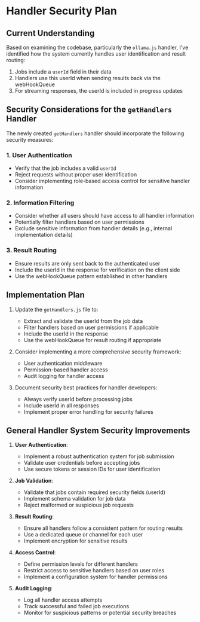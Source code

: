 # Handler Security Plan

## Current Understanding

Based on examining the codebase, particularly the `ollama.js` handler, I've identified how the system currently handles user identification and result routing:

1. Jobs include a `userId` field in their data
2. Handlers use this userId when sending results back via the webHookQueue
3. For streaming responses, the userId is included in progress updates

## Security Considerations for the `getHandlers` Handler

The newly created `getHandlers` handler should incorporate the following security measures:

### 1. User Authentication

- Verify that the job includes a valid `userId`
- Reject requests without proper user identification
- Consider implementing role-based access control for sensitive handler information

### 2. Information Filtering

- Consider whether all users should have access to all handler information
- Potentially filter handlers based on user permissions
- Exclude sensitive information from handler details (e.g., internal implementation details)

### 3. Result Routing

- Ensure results are only sent back to the authenticated user
- Include the userId in the response for verification on the client side
- Use the webHookQueue pattern established in other handlers

## Implementation Plan

1. Update the `getHandlers.js` file to:
   - Extract and validate the userId from the job data
   - Filter handlers based on user permissions if applicable
   - Include the userId in the response
   - Use the webHookQueue for result routing if appropriate

2. Consider implementing a more comprehensive security framework:
   - User authentication middleware
   - Permission-based handler access
   - Audit logging for handler access

3. Document security best practices for handler developers:
   - Always verify userId before processing jobs
   - Include userId in all responses
   - Implement proper error handling for security failures

## General Handler System Security Improvements

1. **User Authentication**:
   - Implement a robust authentication system for job submission
   - Validate user credentials before accepting jobs
   - Use secure tokens or session IDs for user identification

2. **Job Validation**:
   - Validate that jobs contain required security fields (userId)
   - Implement schema validation for job data
   - Reject malformed or suspicious job requests

3. **Result Routing**:
   - Ensure all handlers follow a consistent pattern for routing results
   - Use a dedicated queue or channel for each user
   - Implement encryption for sensitive results

4. **Access Control**:
   - Define permission levels for different handlers
   - Restrict access to sensitive handlers based on user roles
   - Implement a configuration system for handler permissions

5. **Audit Logging**:
   - Log all handler access attempts
   - Track successful and failed job executions
   - Monitor for suspicious patterns or potential security breaches